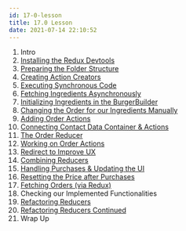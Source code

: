 ```yaml
---
id: 17-0-lesson
title: 17.0 Lesson
date: 2021-07-14 22:10:52
---
```


1. Intro
2. [Installing the Redux Devtools](17-02-installing-redux-devtools)
3. [Preparing the Folder Structure](17-03-preparing-folder-structure)
4. [Creating Action Creators](17-04-creating-action-creators)
5. [Executing Synchronous Code](17-05-executing-synchronous-code)
6. [Fetching Ingredients Asynchronously](17-06-fetching-ingredients-asynchronously)
7. [Initializing Ingredients in the BurgerBuilder](17-07-initializing-ingredients-in-burgerbuilder)
8. [Changing the Order for our Ingredients Manually](17-08-changing-order-for-ingredients-manually)
9. [Adding Order Actions](17-09-adding-order-actions)
10. [Connecting Contact Data Container & Actions](17-10-connecting-contact-data-container-and-actions)
11. [The Order Reducer](17-11-order-reducer)
12. [Working on Order Actions](17-12-working-on-order-actions)
13. [Redirect to Improve UX](17-13-redirect-to-improve-ux)
14. [Combining Reducers](17-14-combining-reducers)
15. [Handling Purchases & Updating the UI](17-15-handling-purchases-and-updating-ui)
16. [Resetting the Price after Purchases](17-16-resetting-price-after-purchases)
17. [Fetching Orders (via Redux)](17-17-fetching-orders-via-redux)
18. Checking our Implemented Functionalities
19. [Refactoring Reducers](17-19-refactoring-reducers)
20. [Refactoring Reducers Continued](17-20-refactoring-reducers-continued)
21. Wrap Up
